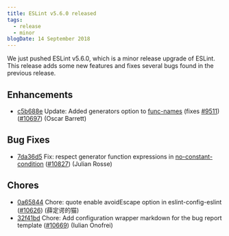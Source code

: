 ```yaml
---
title: ESLint v5.6.0 released
tags:
  - release
  - minor
blogDate: 14 September 2018
---
```


We just pushed ESLint v5.6.0, which is a minor release upgrade of ESLint. This release adds some new features and fixes several bugs found in the previous release.










## Enhancements


* [c5b688e](https://github.com/eslint/eslint/commit/c5b688e) Update: Added generators option to [func-names](/docs/rules/func-names) (fixes [#9511](https://github.com/eslint/eslint/issues/9511)) ([#10697](https://github.com/eslint/eslint/issues/10697)) (Oscar Barrett)




## Bug Fixes


* [7da36d5](https://github.com/eslint/eslint/commit/7da36d5) Fix: respect generator function expressions in [no-constant-condition](/docs/rules/no-constant-condition) ([#10827](https://github.com/eslint/eslint/issues/10827)) (Julian Rosse)










## Chores


* [0a65844](https://github.com/eslint/eslint/commit/0a65844) Chore: quote enable avoidEscape option in eslint-config-eslint ([#10626](https://github.com/eslint/eslint/issues/10626)) (薛定谔的猫)
* [32f41bd](https://github.com/eslint/eslint/commit/32f41bd) Chore: Add configuration wrapper markdown for the bug report template ([#10669](https://github.com/eslint/eslint/issues/10669)) (Iulian Onofrei)
